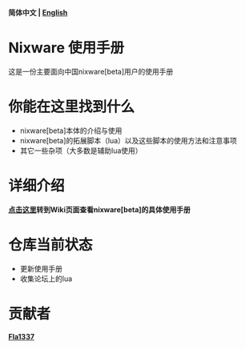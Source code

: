 **简体中文 | [English](./README_en-us.md)**
# Nixware 使用手册
这是一份主要面向中国nixware[beta]用户的使用手册

# 你能在这里找到什么
* nixware[beta]本体的介绍与使用
* nixware[beta]的拓展脚本（lua）以及这些脚本的使用方法和注意事项
* 其它一些杂项（大多数是辅助lua使用）

# 详细介绍

**[点击这里](https://github.com/EPCN-fla/Nixware-Instruction/wiki/%5BCN%5D-Nixware-%E4%BD%BF%E7%94%A8%E6%89%8B%E5%86%8C)转到Wiki页面查看nixware[beta]的具体使用手册**

# 仓库当前状态
* 更新使用手册
* 收集论坛上的lua

# 贡献者
**[Fla1337](https://github.com/EPCN-fla)**
